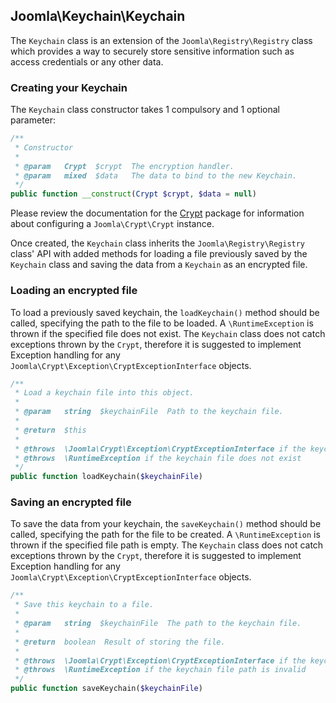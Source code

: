 ## Joomla\Keychain\Keychain

The `Keychain` class is an extension of the `Joomla\Registry\Registry` class which provides a way to securely store sensitive information such as access credentials or any other data.

### Creating your Keychain

The `Keychain` class constructor takes 1 compulsory and 1 optional parameter:

```php
/**
 * Constructor
 *
 * @param   Crypt  $crypt  The encryption handler.
 * @param   mixed  $data   The data to bind to the new Keychain.
 */
public function __construct(Crypt $crypt, $data = null)
```

Please review the documentation for the [Crypt](https://github.com/joomla-framework/crypt) package for information about configuring a `Joomla\Crypt\Crypt` instance.

Once created, the `Keychain` class inherits the `Joomla\Registry\Registry` class' API with added methods for loading a file previously saved by the `Keychain` class and saving the data from a `Keychain` as an encrypted file.

### Loading an encrypted file

To load a previously saved keychain, the `loadKeychain()` method should be called, specifying the path to the file to be loaded. A `\RuntimeException` is thrown if the specified file does not exist. The `Keychain` class does not catch exceptions thrown by the `Crypt`, therefore it is suggested to implement Exception handling for any `Joomla\Crypt\Exception\CryptExceptionInterface` objects.

```php
/**
 * Load a keychain file into this object.
 *
 * @param   string  $keychainFile  Path to the keychain file.
 *
 * @return  $this
 *
 * @throws  \Joomla\Crypt\Exception\CryptExceptionInterface if the keychain cannot be decrypted
 * @throws  \RuntimeException if the keychain file does not exist
 */
public function loadKeychain($keychainFile)
```

### Saving an encrypted file

To save the data from your keychain, the `saveKeychain()` method should be called, specifying the path for the file to be created. A `\RuntimeException` is thrown if the specified file path is empty. The `Keychain` class does not catch exceptions thrown by the `Crypt`, therefore it is suggested to implement Exception handling for any `Joomla\Crypt\Exception\CryptExceptionInterface` objects.

```php
/**
 * Save this keychain to a file.
 *
 * @param   string  $keychainFile  The path to the keychain file.
 *
 * @return  boolean  Result of storing the file.
 *
 * @throws  \Joomla\Crypt\Exception\CryptExceptionInterface if the keychain cannot be encrypted
 * @throws  \RuntimeException if the keychain file path is invalid
 */
public function saveKeychain($keychainFile)
```
